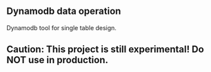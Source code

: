 ## Dynamodb data operation
Dynamodb tool for single table design.

## Caution: This project is still experimental! Do NOT use in production.
